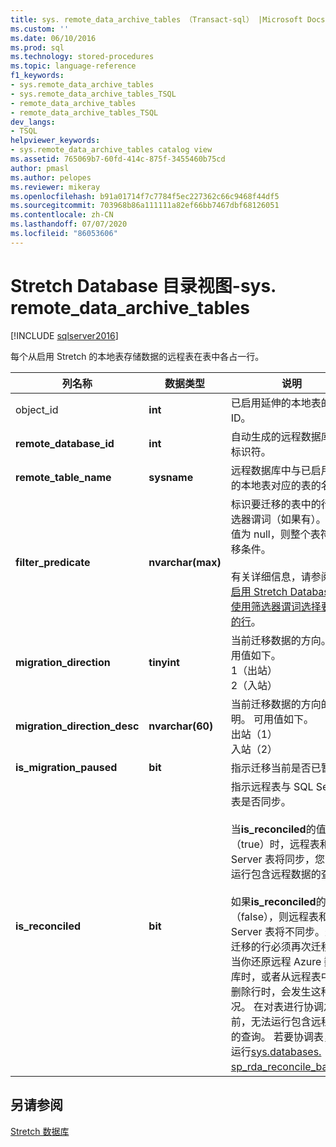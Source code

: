 ```yaml
---
title: sys. remote_data_archive_tables （Transact-sql） |Microsoft Docs
ms.custom: ''
ms.date: 06/10/2016
ms.prod: sql
ms.technology: stored-procedures
ms.topic: language-reference
f1_keywords:
- sys.remote_data_archive_tables
- sys.remote_data_archive_tables_TSQL
- remote_data_archive_tables
- remote_data_archive_tables_TSQL
dev_langs:
- TSQL
helpviewer_keywords:
- sys.remote_data_archive_tables catalog view
ms.assetid: 765069b7-60fd-414c-875f-3455460b75cd
author: pmasl
ms.author: pelopes
ms.reviewer: mikeray
ms.openlocfilehash: b91a01714f7c7784f5ec227362c66c9468f44df5
ms.sourcegitcommit: 703968b86a111111a82ef66bb7467dbf68126051
ms.contentlocale: zh-CN
ms.lasthandoff: 07/07/2020
ms.locfileid: "86053606"
---
```

# <a name="stretch-database-catalog-views---sysremote_data_archive_tables"></a>Stretch Database 目录视图-sys. remote_data_archive_tables
[!INCLUDE [sqlserver2016](../../includes/applies-to-version/sqlserver2016.md)]

  每个从启用 Stretch 的本地表存储数据的远程表在表中各占一行。  
  
|列名称|数据类型|说明|  
|-----------------|---------------|-----------------|  
|object_id|**int**|已启用延伸的本地表的对象 ID。|  
|**remote_database_id**|**int**|自动生成的远程数据库本地标识符。|  
|**remote_table_name**|**sysname**|远程数据库中与已启用延伸的本地表对应的表的名称。|  
|**filter_predicate**|**nvarchar(max)**|标识要迁移的表中的行的筛选器谓词（如果有）。 如果值为 null，则整个表符合迁移条件。<br /><br /> 有关详细信息，请参阅为[表启用 Stretch Database](../../sql-server/stretch-database/enable-stretch-database-for-a-table.md)和[使用筛选器谓词选择要迁移的行](~/sql-server/stretch-database/select-rows-to-migrate-by-using-a-filter-function-stretch-database.md)。|  
|**migration_direction**|**tinyint**|当前迁移数据的方向。 可用值如下。<br/>1（出站）<br/>2（入站）|  
|**migration_direction_desc**|**nvarchar(60)**|当前迁移数据的方向的说明。 可用值如下。<br/>出站（1）<br/>入站（2）|  
|**is_migration_paused**|**bit**|指示迁移当前是否已暂停。|  
|**is_reconciled**|**bit**| 指示远程表与 SQL Server 表是否同步。<br/><br/>当**is_reconciled**的值为1（true）时，远程表和 SQL Server 表将同步，您可以运行包含远程数据的查询。<br/><br/>如果**is_reconciled**的值为0（false），则远程表和 SQL Server 表将不同步。最近迁移的行必须再次迁移。 当你还原远程 Azure 数据库时，或者从远程表中手动删除行时，会发生这种情况。 在对表进行协调之前，无法运行包含远程数据的查询。 若要协调表，请运行[sys.databases. sp_rda_reconcile_batch](../../relational-databases/system-stored-procedures/sys-sp-rda-reconcile-batch-transact-sql.md)。 |  
  
## <a name="see-also"></a>另请参阅  
 [Stretch 数据库](../../sql-server/stretch-database/stretch-database.md)  
  
  

